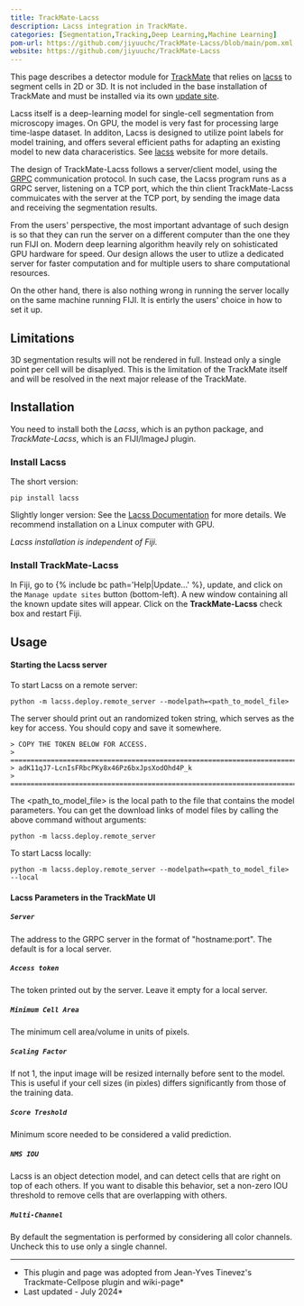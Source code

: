 ```yaml
---
title: TrackMate-Lacss
description: Lacss integration in TrackMate.
categories: [Segmentation,Tracking,Deep Learning,Machine Learning]
pom-url: https://github.com/jiyuuchc/TrackMate-Lacss/blob/main/pom.xml
website: https://github.com/jiyuuchc/TrackMate-Lacss
---
```


This page describes a detector module for [TrackMate](/plugins/trackmate/index) that relies on [lacss](https://github.com/jiyuuchc/lacss) to segment cells in 2D or 3D. It is not included in the base installation of TrackMate and must be installed via its own [update site](https://sites.imagej.net/TrackMate-Lacss/).

Lacss itself is a deep-learning model for single-cell segmentation from microscopy images. On GPU, the model is very fast for processing large time-laspe dataset. In additon, Lacss is designed to utilize point labels for model training, and offers several efficient paths for adapting an existing model to new data characeristics. See [lacss](https://github.com/jiyuuchc/lacss) website for more details. 

The design of TrackMate-Lacss follows a server/client model, using the [GRPC](https://grpc.io/) communication protocol. In such case, the Lacss program runs as a GRPC server, listening on a TCP port, which the thin client TrackMate-Lacss commuicates with the server at the TCP port, by sending the image data and receiving the segmentation results.

From the users' perspective, the most important advantage of such design is so that they can run the server on a different computer than the one they run FIJI on. Modern deep learning algorithm heavily rely on sohisticated GPU hardware for speed. Our design allows the user to utlize a dedicated server for faster computation and for multiple users to share computational resources. 

On the other hand, there is also nothing wrong in running the server locally on the same machine running FIJI. It is entirly the users' choice in how to set it up.

## Limitations
3D segmentation results will not be rendered in full. Instead only a single point per cell will be disaplyed. This is the limitation of the TrackMate itself and will be resolved in the next major release of the TrackMate.

## Installation

You need to install both the *Lacss*, which is an python package, and *TrackMate-Lacss*, which is an FIJI/ImageJ plugin.

### Install Lacss

The short version:

```
pip install lacss
```

Slightly longer version: See the [Lacss Documentation](https://jiyuuchc.github.io/lacss/install/) for more details. We recommend installation on a Linux computer with GPU.

_Lacss installation is independent of Fiji._

### Install TrackMate-Lacss

In Fiji, go to {% include bc path='Help|Update...' %}, update, and click on the `Manage update sites` button (bottom-left). A new window containing all the known update sites will appear. Click on the  **TrackMate-Lacss** check box and restart Fiji. 

## Usage
#### Starting the Lacss server
To start Lacss on a remote server:
```
python -m lacss.deploy.remote_server --modelpath=<path_to_model_file>
```
The server should print out an randomized token string, which serves as the key for access. You should copy and save it somewhere. 
```
> COPY THE TOKEN BELOW FOR ACCESS.
> =======================================================================
> adK11qJ7-LcnIsFRbcPKy8x46Pz6bxJpsXodOhd4P_k
> =======================================================================
```
The <path_to_model_file> is the local path to the file that contains the model parameters. You can get the download links of model files by calling the above command without arguments:
```
python -m lacss.deploy.remote_server
```

To start Lacss locally:
```
python -m lacss.deploy.remote_server --modelpath=<path_to_model_file> --local
```
#### Lacss Parameters in the TrackMate UI

##### `Server`

The address to the GRPC server in the format of "hostname:port". The default is for a local server.

##### `Access token`

The token printed out by the server. Leave it empty for a local server.

##### `Minimum Cell Area`

The minimum cell area/volume in units of pixels.

##### `Scaling Factor`

If not 1, the input image will be resized internally before sent to the model. This is useful if your cell sizes (in pixles) differs significantly from those of the training data.
##### `Score Treshold`

Minimum score needed to be considered a valid prediction. 

##### `NMS IOU`

Lacss is an object detection model, and can detect cells that are right on top of each others. If you want to disable this behavior, set a non-zero IOU threshold to remove cells that are overlapping with others.

##### `Multi-Channel`

By default the segmentation is performed by considering all color channels. Uncheck this to use only a single channel. 

_____

* This plugin and page was adopted from Jean-Yves Tinevez's Trackmate-Cellpose plugin and wiki-page* 
* Last updated - July 2024*
